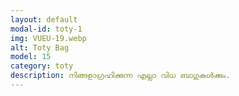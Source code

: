 ```yaml
---
layout: default
modal-id: toty-1
img: VUEU-19.webp
alt: Toty Bag
model: 15
category: toty
description: നിങ്ങളാഗ്രഹിക്കുന്ന എല്ലാ വിധ ബാഗുകൾക്കും.
---
```

